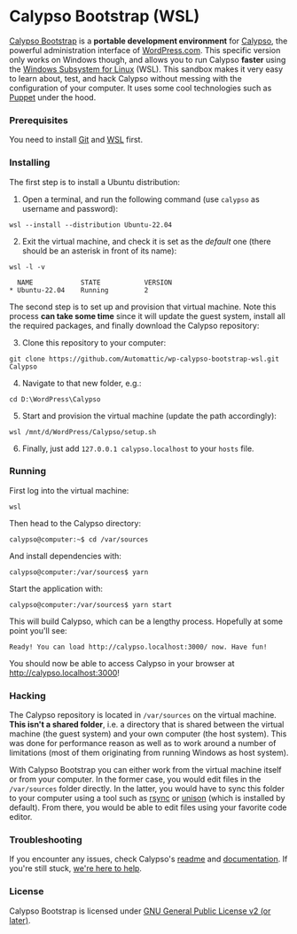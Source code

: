 Calypso Bootstrap (WSL)
=======================

[Calypso Bootstrap](https://github.com/Automattic/wp-calypso-bootstrap) is a **portable development environment** for [Calypso](https://github.com/Automattic/wp-calypso/), the powerful administration interface of [WordPress.com](http://wordpress.com). This specific version only works on Windows though, and allows you to run Calypso **faster** using the [Windows Subsystem for Linux](https://learn.microsoft.com/en-us/windows/wsl/) (WSL). This sandbox makes it very easy to learn about, test, and hack Calypso without messing with the configuration of your computer. It uses some cool technologies such as [Puppet](https://puppetlabs.com/puppet/what-is-puppet) under the hood.

### Prerequisites

You need to install [Git](https://git-scm.com/download/win) and [WSL](https://learn.microsoft.com/en-us/windows/wsl/install) first.

### Installing

The first step is to install a Ubuntu distribution:

1. Open a terminal, and run the following command (use `calypso` as username and password):
```
wsl --install --distribution Ubuntu-22.04
```
2. Exit the virtual machine, and check it is set as the _default_ one (there should be an asterisk in front of its name):
```
wsl -l -v

  NAME            STATE           VERSION
* Ubuntu-22.04    Running         2
```

The second step is to set up and provision that virtual machine. Note this process **can take some time** since it will update the guest system, install all the required packages, and finally download the Calypso repository:

3. Clone this repository to your computer:
```
git clone https://github.com/Automattic/wp-calypso-bootstrap-wsl.git Calypso
```
4. Navigate to that new folder, e.g.:
```
cd D:\WordPress\Calypso
```
5. Start and provision the virtual machine (update the path accordingly):
```
wsl /mnt/d/WordPress/Calypso/setup.sh
```
6. Finally, just add `127.0.0.1 calypso.localhost` to your `hosts` file.

### Running

First log into the virtual machine:
```
wsl
```

Then head to the Calypso directory:

```
calypso@computer:~$ cd /var/sources
```

And install dependencies with:

```
calypso@computer:/var/sources$ yarn
```

Start the application with:

```
calypso@computer:/var/sources$ yarn start
```

This will build Calypso, which can be a lengthy process. Hopefully at some point you'll see:

```
Ready! You can load http://calypso.localhost:3000/ now. Have fun!
```

You should now be able to access Calypso in your browser at http://calypso.localhost:3000!

### Hacking

The Calypso repository is located in `/var/sources` on the virtual machine. **This isn't a shared folder**, i.e. a directory that is shared between the virtual machine (the guest system) and your own computer (the host system). This was done for performance reason as well as to work around a number of limitations (most of them originating from running Windows as host system).

With Calypso Bootstrap you can either work from the virtual machine itself or from your computer. In the former case, you would edit files in the `/var/sources` folder directly. In the latter, you would have to sync this folder to your computer using a tool such as [rsync](https://en.wikipedia.org/wiki/Rsync) or [unison](http://www.cis.upenn.edu/~bcpierce/unison/) (which is installed by default). From there, you would be able to edit files using your favorite code editor.

### Troubleshooting

If you encounter any issues, check Calypso's [readme](https://github.com/Automattic/wp-calypso/blob/trunk/README.md) and [documentation](https://github.com/Automattic/wp-calypso/tree/trunk/docs). If you're still stuck, [we're here to help](https://github.com/Automattic/wp-calypso/blob/trunk/docs/CONTRIBUTING.md#were-here-to-help).

### License

Calypso Bootstrap is licensed under [GNU General Public License v2 (or later)](./LICENSE.md).
